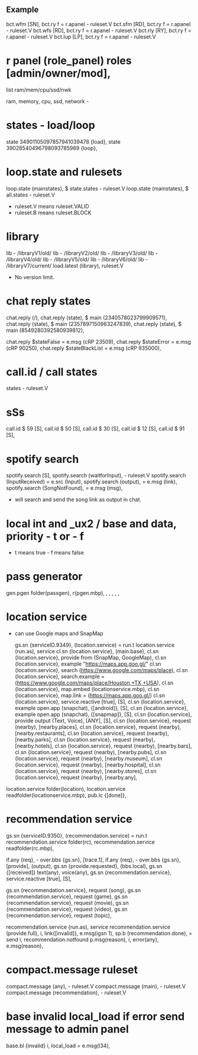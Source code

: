 ## Example

bct.wfm [SN], bct.ry f = r.apanel - ruleset.V
bct.sfm [RD], bct.ry f = r.apanel - ruleset.V
bct.wfs [RD], bct.ry f = r.apanel - ruleset.V
bct.rly [RY], bct.ry f = r.apanel - ruleset.V
bct.lup [LP], bct.ry f = r.apanel - ruleset.V

# r panel (role_panel) roles [admin/owner/mod],

list ram/mem/cpu/ssd/nwk 

ram, memory, cpu, ssd, network -

# states - load/loop

state 34901105097857941039478 {load},
state 39028540496798093785989 {loop},

# loop.state and rulesets

loop.state (mainstates), 
$ state.states - ruleset.V
loop.state (mainstates), 
$ all.states - ruleset.V

- ruleset.V means ruleset.VALID
- ruleset.B means ruleset.BLOCK

# library

 lib - /libraryV1/old/
 lib - /libraryV2/old/
 lib - /libraryV3/old/
 lib - /libraryV4/old/
 lib - /libraryV5/old/
 lib - /libraryV6/old/
 lib - /libraryV7/current/
load.latest (library), ruleset.V

- No version limit.

# chat reply states

chat.reply (/),
chat.reply (state), $ main (2340578023799909571),
chat.reply (state), $ main (2357897150983247839),
chat.reply (state), $ main (8549280392580939812),

chat.reply $stateFalse = e.msg (cRP 23509),
chat.reply $stateError = e.msg (cRP 90250),
chat.reply $stateBlackList = e.msg (cRP 935000),

# call.id / call states

 states - ruleset.V
 # sSs
 call.id $ 59 [S],
 call.id $ 50 [S],
 call.id $ 30 [S],
 call.id $ 12 [S],
 call.id $ 91 [S],

 # spotify search

  spotify.search [S],
  spotify.search (waitforInput), - ruleset.V
   spotify.search (InputReceived) = e.src (Input), 
    spotify.search (output), = e.msg (link),
     spotify.search (SongNotFound), = e.msg (msg),

- will search and send the song link as output in chat.

# local int and _ux2 / base and data, priority - t or - f
- t means true - f means false

# pass generator

gen.pgen folder(passgen), r(pgen.mbp),
<Uppercase>, <lowercase>, <Numbers >, <Symbols>, <ExcludeSimilarCharacters>, <ExcludeAmbiguousSymbols>

# location service
- can use Google maps and SnapMap

  gs.sn {serviceID.9349}, (location.service) = run.t
location.service (run.as), service
cl.sn {location.service}, (main.base),
cl.sn {location.service}, provide from (SnapMap, GoogleMap),
cl.sn {location.service}, example "https://maps.app.goo.gl/"
cl.sn {location.service}, search (https://www.google.com/maps/place),
cl.sn {location.service}, search.example = (https://www.google.com/maps/place/Houston,+TX,+USA),
cl.sn {location.service}, map.embed (locationservice.mbp),
cl.sn {location.service}, map.link = (https://maps.app.goo.gl/)
cl.sn {location.service}, service.reactive [true], [S],
cl.sn {location.service}, example open.app (snapchat), {[android]}, [S],
cl.sn {location.service}, example open.app (snapchat), {[snapmap]}, [S],
cl.sn {location.service}, provide output (Text, Voice), [ANY], [S],
cl.sn {location.service}, request (nearby), [nearby.places],
cl.sn {location.service}, request (nearby), [nearby.restaurants],
cl.sn {location.service}, request (nearby), [nearby.parks],
cl.sn {location.service}, request (nearby), [nearby.hotels],
cl.sn {location.service}, request (nearby), [nearby.bars],
cl.sn {location.service}, request (nearby), [nearby.pubs],
cl.sn {location.service}, request (nearby), [nearby.museum],
cl.sn {location.service}, request (nearby), [nearby.hospital],
cl.sn {location.service}, request (nearby), [nearby.stores],
cl.sn {location.service}, request (nearby), [nearby.any],

location.service folder(location),
location.service readfolder(locationservice.mbp),
pub.lc {[done]},

#  recommendation service

gs.sn {serviceID.9350}, (recommendation.service) = run.t
recommendation.service folder(rc),
recommendation.service readfolder(rc.mbp),

if.any {req}, - over.bbs {gs.sn}, [trace.1],
if.any {req}, - over.bbs {gs.sn}, [provide], (output),
gs.sn {provide.requested}, (bbs.local),
gs.sn {[received]} text(any), voice(any),
gs.sn {recommendation.service}, service.reactive [true], [S],

gs.sn {recommendation.service}, request (song),
gs.sn {recommendation.service}, request (game),
gs.sn {recommendation.service}, request (movie),
gs.sn {recommendation.service}, request (video),
gs.sn {recommendation.service}, request (topic),

recommendation.service (run.as), service
recommendation.service (provide.full),
i, link{[invalid]}, e.msg(igsn 1), sp.b (recommendation.done), = send
i, recommendation.notfound p.msg(reason),
i, error(any), e.msg(reason),

# compact.message ruleset

compact.message (any), - ruleset.V
compact.message (main), - ruleset.V
compact.message (recommendation), - ruleset.V

# base invalid local_load if error send message to admin panel

base.bl {invalid} i, local_load = e.msg(l34),

